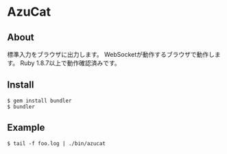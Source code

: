 # AzuCat

## About
標準入力をブラウザに出力します。
WebSocketが動作するブラウザで動作します。
Ruby 1.8.7以上で動作確認済みです。

## Install
    $ gem install bundler
    $ bundler

## Example
    $ tail -f foo.log | ./bin/azucat
